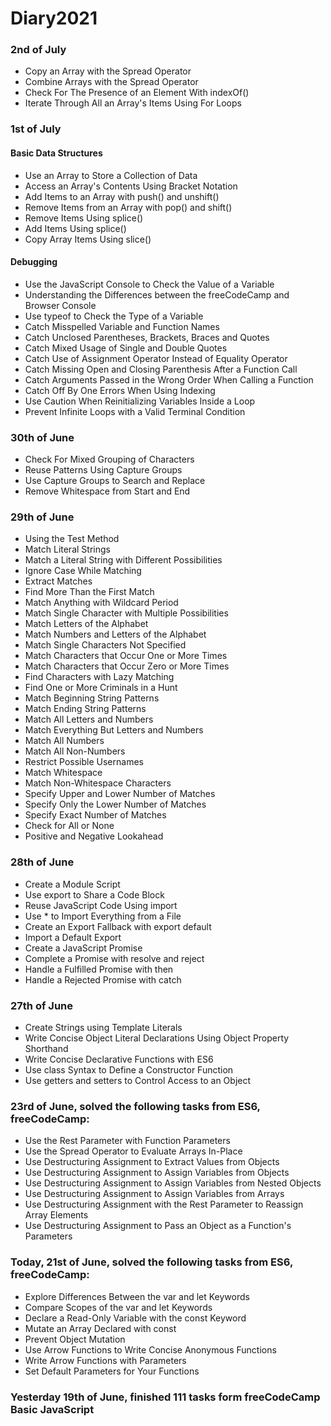 # Diary2021
### 2nd of July
- Copy an Array with the Spread Operator
- Combine Arrays with the Spread Operator
- Check For The Presence of an Element With indexOf()
- Iterate Through All an Array's Items Using For Loops


### 1st of July

#### Basic Data Structures
- Use an Array to Store a Collection of Data
- Access an Array's Contents Using Bracket Notation
- Add Items to an Array with push() and unshift()
- Remove Items from an Array with pop() and shift()
- Remove Items Using splice()
- Add Items Using splice()
- Copy Array Items Using slice()

#### Debugging 
- Use the JavaScript Console to Check the Value of a Variable
- Understanding the Differences between the freeCodeCamp and Browser Console
- Use typeof to Check the Type of a Variable
- Catch Misspelled Variable and Function Names
- Catch Unclosed Parentheses, Brackets, Braces and Quotes
- Catch Mixed Usage of Single and Double Quotes
- Catch Use of Assignment Operator Instead of Equality Operator
- Catch Missing Open and Closing Parenthesis After a Function Call
- Catch Arguments Passed in the Wrong Order When Calling a Function
- Catch Off By One Errors When Using Indexing
- Use Caution When Reinitializing Variables Inside a Loop
- Prevent Infinite Loops with a Valid Terminal Condition

### 30th of June
- Check For Mixed Grouping of Characters
- Reuse Patterns Using Capture Groups
- Use Capture Groups to Search and Replace
- Remove Whitespace from Start and End

### 29th of June
- Using the Test Method
- Match Literal Strings
- Match a Literal String with Different Possibilities
- Ignore Case While Matching
- Extract Matches
- Find More Than the First Match
- Match Anything with Wildcard Period
- Match Single Character with Multiple Possibilities
- Match Letters of the Alphabet
- Match Numbers and Letters of the Alphabet
- Match Single Characters Not Specified
- Match Characters that Occur One or More Times
- Match Characters that Occur Zero or More Times
- Find Characters with Lazy Matching
- Find One or More Criminals in a Hunt
- Match Beginning String Patterns
- Match Ending String Patterns
- Match All Letters and Numbers
- Match Everything But Letters and Numbers
- Match All Numbers
- Match All Non-Numbers
- Restrict Possible Usernames
- Match Whitespace
- Match Non-Whitespace Characters
- Specify Upper and Lower Number of Matches
- Specify Only the Lower Number of Matches
- Specify Exact Number of Matches
- Check for All or None
- Positive and Negative Lookahead

### 28th of June
- Create a Module Script
- Use export to Share a Code Block
- Reuse JavaScript Code Using import
- Use * to Import Everything from a File
- Create an Export Fallback with export default
- Import a Default Export
- Create a JavaScript Promise
- Complete a Promise with resolve and reject
- Handle a Fulfilled Promise with then
- Handle a Rejected Promise with catch

### 27th of June
- Create Strings using Template Literals
- Write Concise Object Literal Declarations Using Object Property Shorthand
- Write Concise Declarative Functions with ES6
- Use class Syntax to Define a Constructor Function
- Use getters and setters to Control Access to an Object

### 23rd of June, solved the following tasks from ES6, freeCodeCamp:
- Use the Rest Parameter with Function Parameters
- Use the Spread Operator to Evaluate Arrays In-Place
- Use Destructuring Assignment to Extract Values from Objects
- Use Destructuring Assignment to Assign Variables from Objects
- Use Destructuring Assignment to Assign Variables from Nested Objects
- Use Destructuring Assignment to Assign Variables from Arrays
- Use Destructuring Assignment with the Rest Parameter to Reassign Array Elements
- Use Destructuring Assignment to Pass an Object as a Function's Parameters


### Today, 21st of June, solved the following tasks from ES6, freeCodeCamp:
- Explore Differences Between the var and let Keywords
- Compare Scopes of the var and let Keywords
- Declare a Read-Only Variable with the const Keyword
- Mutate an Array Declared with const
- Prevent Object Mutation
- Use Arrow Functions to Write Concise Anonymous Functions
- Write Arrow Functions with Parameters
- Set Default Parameters for Your Functions


### Yesterday 19th of June, finished 111 tasks form freeCodeCamp Basic JavaScript
